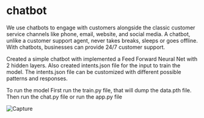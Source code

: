 # chatbot

We use chatbots to engage with customers alongside the classic customer service channels like phone, email, website, and social media.
A chatbot, unlike a customer support agent, never takes breaks, sleeps or goes offline. With chatbots, businesses can provide 24/7 customer support.

Created a simple chatbot with implemented a Feed Forward Neural Net with 2 hidden layers.
Also created intents.json file for the input to train the model. The intents.json file can be customized with different possible patterns and responses.

To run the model
First run the train.py file, that will dump the data.pth file.
Then run the chat.py file or run the app.py file

![Capture](https://user-images.githubusercontent.com/67755812/210604118-78db1349-ca72-41fe-83af-f2eb666b5af6.PNG)

